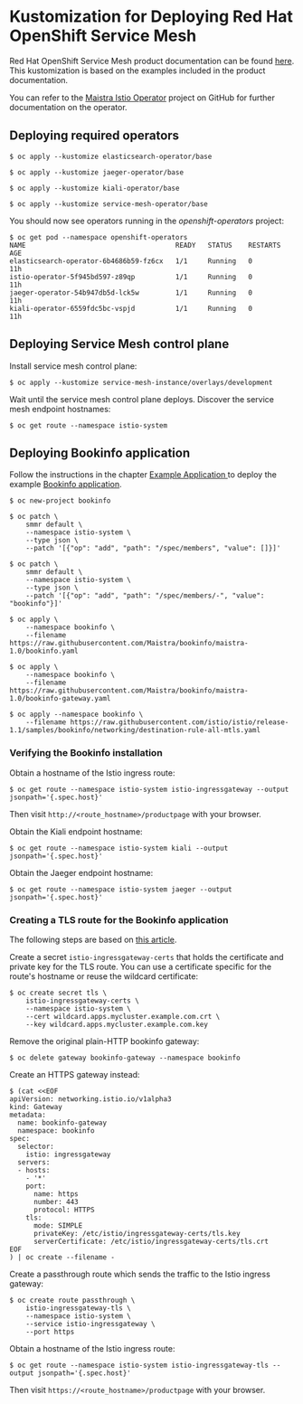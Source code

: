 # Kustomization for Deploying Red Hat OpenShift Service Mesh

Red Hat OpenShift Service Mesh product documentation can be found [here](https://access.redhat.com/documentation/en-us/openshift_container_platform/4.3/html/service_mesh/index). This kustomization is based on the examples included in the product documentation.

You can refer to the [Maistra Istio Operator](https://github.com/Maistra/istio-operator) project on GitHub for further documentation on the operator.

## Deploying required operators

```
$ oc apply --kustomize elasticsearch-operator/base
```

```
$ oc apply --kustomize jaeger-operator/base
```

```
$ oc apply --kustomize kiali-operator/base
```

```
$ oc apply --kustomize service-mesh-operator/base
```

You should now see operators running in the *openshift-operators* project:

```
$ oc get pod --namespace openshift-operators
NAME                                     READY   STATUS    RESTARTS   AGE
elasticsearch-operator-6b4686b59-fz6cx   1/1     Running   0          11h
istio-operator-5f945bd597-z89qp          1/1     Running   0          11h
jaeger-operator-54b947db5d-lck5w         1/1     Running   0          11h
kiali-operator-6559fdc5bc-vspjd          1/1     Running   0          11h
```

## Deploying Service Mesh control plane

Install service mesh control plane:

```
$ oc apply --kustomize service-mesh-instance/overlays/development
```

Wait until the service mesh control plane deploys. Discover the service mesh endpoint hostnames:
```
$ oc get route --namespace istio-system
```

## Deploying Bookinfo application

Follow the instructions in the chapter [Example Application ](https://docs.openshift.com/container-platform/4.3/service_mesh/service_mesh_day_two/ossm-example-bookinfo.html) to deploy the example [Bookinfo application](https://istio.io/docs/examples/bookinfo/).

```
$ oc new-project bookinfo
```

```
$ oc patch \
    smmr default \
    --namespace istio-system \
    --type json \
    --patch '[{"op": "add", "path": "/spec/members", "value": []}]'
```

```
$ oc patch \
    smmr default \
    --namespace istio-system \
    --type json \
    --patch '[{"op": "add", "path": "/spec/members/-", "value": "bookinfo"}]'
```

```
$ oc apply \
    --namespace bookinfo \
    --filename https://raw.githubusercontent.com/Maistra/bookinfo/maistra-1.0/bookinfo.yaml
```

```
$ oc apply \
    --namespace bookinfo \
    --filename https://raw.githubusercontent.com/Maistra/bookinfo/maistra-1.0/bookinfo-gateway.yaml
```

```
$ oc apply --namespace bookinfo \
    --filename https://raw.githubusercontent.com/istio/istio/release-1.1/samples/bookinfo/networking/destination-rule-all-mtls.yaml
```

### Verifying the Bookinfo installation

Obtain a hostname of the Istio ingress route:

```
$ oc get route --namespace istio-system istio-ingressgateway --output jsonpath='{.spec.host}'
```

Then visit `http://<route_hostname>/productpage` with your browser.

Obtain the Kiali endpoint hostname:

```
$ oc get route --namespace istio-system kiali --output jsonpath='{.spec.host}'
```

Obtain the Jaeger endpoint hostname:

```
$ oc get route --namespace istio-system jaeger --output jsonpath='{.spec.host}'
```

### Creating a TLS route for the Bookinfo application

The following steps are based on [this article](https://access.redhat.com/solutions/4818911).

Create a secret `istio-ingressgateway-certs` that holds the certificate and private key for the TLS route. You can use a certificate specific for the route's hostname or reuse the wildcard certificate:

```
$ oc create secret tls \
    istio-ingressgateway-certs \
    --namespace istio-system \
    --cert wildcard.apps.mycluster.example.com.crt \
    --key wildcard.apps.mycluster.example.com.key
```

Remove the original plain-HTTP bookinfo gateway:

```
$ oc delete gateway bookinfo-gateway --namespace bookinfo
```

Create an HTTPS gateway instead:

```
$ (cat <<EOF
apiVersion: networking.istio.io/v1alpha3
kind: Gateway
metadata:
  name: bookinfo-gateway
  namespace: bookinfo
spec:
  selector:
    istio: ingressgateway
  servers:
  - hosts:
    - '*'
    port:
      name: https
      number: 443
      protocol: HTTPS
    tls:
      mode: SIMPLE
      privateKey: /etc/istio/ingressgateway-certs/tls.key
      serverCertificate: /etc/istio/ingressgateway-certs/tls.crt
EOF
) | oc create --filename -
```
Create a passthrough route which sends the traffic to the Istio ingress gateway:

```
$ oc create route passthrough \
    istio-ingressgateway-tls \
    --namespace istio-system \
    --service istio-ingressgateway \
    --port https
```

Obtain a hostname of the Istio ingress route:

```
$ oc get route --namespace istio-system istio-ingressgateway-tls --output jsonpath='{.spec.host}'
```

Then visit `https://<route_hostname>/productpage` with your browser.
